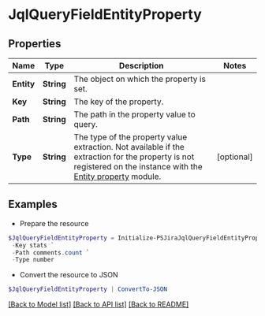 # JqlQueryFieldEntityProperty
## Properties

Name | Type | Description | Notes
------------ | ------------- | ------------- | -------------
**Entity** | **String** | The object on which the property is set. | 
**Key** | **String** | The key of the property. | 
**Path** | **String** | The path in the property value to query. | 
**Type** | **String** | The type of the property value extraction. Not available if the extraction for the property is not registered on the instance with the [Entity property](https://developer.atlassian.com/cloud/jira/platform/modules/entity-property/) module. | [optional] 

## Examples

- Prepare the resource
```powershell
$JqlQueryFieldEntityProperty = Initialize-PSJiraJqlQueryFieldEntityProperty  -Entity issue `
 -Key stats `
 -Path comments.count `
 -Type number
```

- Convert the resource to JSON
```powershell
$JqlQueryFieldEntityProperty | ConvertTo-JSON
```

[[Back to Model list]](../README.md#documentation-for-models) [[Back to API list]](../README.md#documentation-for-api-endpoints) [[Back to README]](../README.md)

